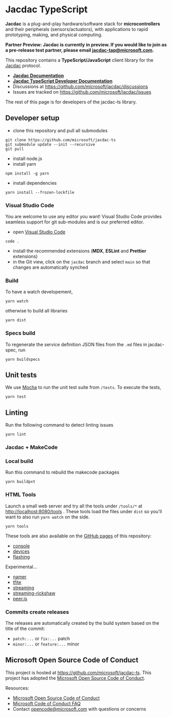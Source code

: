 # Jacdac TypeScript

**Jacdac** is a plug-and-play hardware/software stack 
for **microcontrollers** and their peripherals (sensors/actuators), 
with applications to rapid prototyping, making, and physical computing. 

**Partner Preview: Jacdac is currently in preview. If you would like to join as a pre-release test partner, please email jacdac-tap@microsoft.com.**

This repository contains a **TypeScript/JavaScript** client library for the [Jacdac](https://aka.ms/jacdac) protocol.

* **[Jacdac Documentation](https://aka.ms/jacdac/)**
* **[Jacdac TypeScript Developer Documentation](https://microsoft.github.io/jacdac-ts/)**
* Discussions at https://github.com/microsoft/jacdac/discussions
* Issues are tracked on https://github.com/microsoft/jacdac/issues

The rest of this page is for developers of the jacdac-ts library.

## Developer setup

* clone this repository and pull all submodules
```
git clone https://github.com/microsoft/jacdac-ts
git submodule update --init --recursive
git pull
```
* install node.js
* install yarn
```
npm install -g yarn
```
* install dependencies
```
yarn install --frozen-lockfile
```

### Visual Studio Code

You are welcome to use any editor you want! Visual Studio Code
provides seamless support for git sub-modules and is our preferred editor.

* open [Visual Studio Code](https://code.visualstudio.com/)
```
code .
```
* install the recommended extensions (**MDX**, **ESLint** and **Prettier** extensions)
* in the Git view, click on the ``jacdac`` branch and select ``main`` so that changes are automatically synched

### Build

To have a watch developement,

```
yarn watch
```

otherwise to build all libraries

```
yarn dist
```

### Specs build

To regenerate the service definition JSON files from the ``.md`` files in jacdac-spec,
run

```
yarn buildspecs
```

## Unit tests

We use [Mocha](https://mochajs.org/) to run the unit test suite from ``/tests``. To execute the tests,

```
yarn test
```

## Linting

Run the following command to detect linting issues

```
yarn lint
```

### Jacdac + MakeCode

### Local build

Run this command to rebuild the makecode packages

```
yarn buildpxt
```

### HTML Tools

Launch a small web server and 
try all the tools under ``/tools/*`` at [http://localhost:8080/tools](http://localhost:8080/tools) . These tools load the files under ``dist`` so you'll want 
to also run ``yarn watch`` on the side.

```
yarn tools
```

These tools are also available on the [GitHub pages](https://microsoft.github.io/jacdac-ts/) of this repository:

* [console](https://microsoft.github.io/jacdac-ts/tools/console.html)
* [devices](https://microsoft.github.io/jacdac-ts/tools/devices.html)
* [flashing](https://microsoft.github.io/jacdac-ts/tools/flashing.html)

Experimental...

* [namer](https://microsoft.github.io/jacdac-ts/tools/namer.html)
* [tfite](https://microsoft.github.io/jacdac-ts/tools/tflite.html)
* [streaming](https://microsoft.github.io/jacdac-ts/tools/streaming.html)
* [streaming-rickshaw](https://microsoft.github.io/jacdac-ts/tools/streaming-rickshaw.html)
* [peer.js](https://microsoft.github.io/jacdac-ts/tools/peerjs.html)

### Commits create releases

The releases are automatically created by the build system based on the title of the commit:

* ``patch:...`` or ``fix:...``  patch
* ``minor:...`` or ``feature:...`` minor

## Microsoft Open Source Code of Conduct

This project is hosted at https://github.com/microsoft/jacdac-ts. 
This project has adopted the 
[Microsoft Open Source Code of Conduct](https://opensource.microsoft.com/codeofconduct/).

Resources:

- [Microsoft Open Source Code of Conduct](https://opensource.microsoft.com/codeofconduct/)
- [Microsoft Code of Conduct FAQ](https://opensource.microsoft.com/codeofconduct/faq/)
- Contact [opencode@microsoft.com](mailto:opencode@microsoft.com) with questions or concerns
